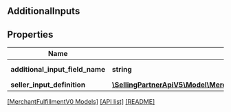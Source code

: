 ## AdditionalInputs

## Properties

Name | Type | Description | Notes
------------ | ------------- | ------------- | -------------
**additional_input_field_name** | **string** | The field name. | [optional]
**seller_input_definition** | [**\SellingPartnerApiV5\Model\MerchantFulfillmentV0\SellerInputDefinition**](SellerInputDefinition.md) |  | [optional]

[[MerchantFulfillmentV0 Models]](../) [[API list]](../../Api) [[README]](../../../README.md)
